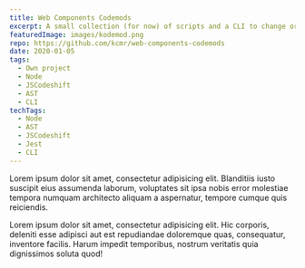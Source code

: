 ```yaml
---
title: Web Components Codemods
excerpt: A small collection (for now) of scripts and a CLI to change or fix existing code in mass using AST transformations.
featuredImage: images/kodemod.png
repo: https://github.com/kcmr/web-components-codemods
date: 2020-01-05
tags:
  - Own project
  - Node
  - JSCodeshift
  - AST
  - CLI
techTags:
  - Node
  - AST
  - JSCodeshift
  - Jest
  - CLI
---
```


Lorem ipsum dolor sit amet, consectetur adipisicing elit. Blanditiis iusto suscipit eius assumenda laborum, voluptates sit ipsa nobis error molestiae tempora numquam architecto aliquam a aspernatur, tempore cumque quis reiciendis.

Lorem ipsum dolor sit amet, consectetur adipisicing elit. Hic corporis, deleniti esse adipisci aut est repudiandae doloremque quas, consequatur, inventore facilis. Harum impedit temporibus, nostrum veritatis quia dignissimos soluta quod!
